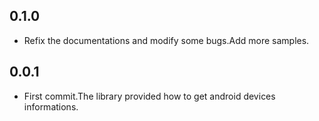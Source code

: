 ## 0.1.0

* Refix the documentations and modify some bugs.Add more samples.

## 0.0.1

* First commit.The library provided how to get android devices informations.
